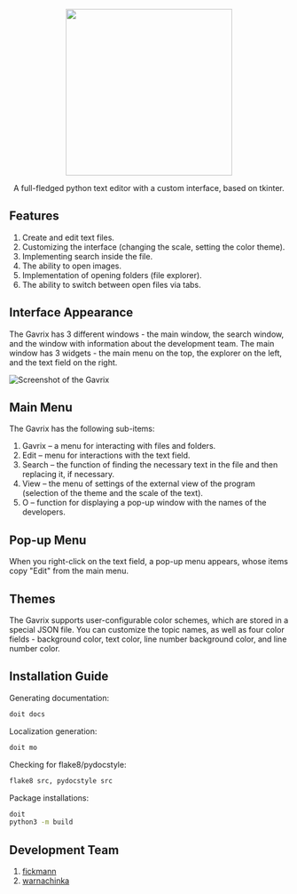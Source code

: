 <p align="center">
    <img src="https://github.com/fickmann/gavrix-2.0/blob/main/img/logo.png" width="300"/>
</p>

<p align="center">A full-fledged python text editor with a custom interface, based on tkinter.</p>

## Features
1. Create and edit text files.
2. Customizing the interface (changing the scale, setting the color theme).
3. Implementing search inside the file.
4. The ability to open images.
5. Implementation of opening folders (file explorer).
6. The ability to switch between open files via tabs.
## Interface Appearance
The Gavrix has 3 different windows - the main window, the search window, and the window with information about the development team. The main window has 3 widgets - the main menu on the top, the explorer on the left, and the text field on the right.

![Screenshot of the Gavrix](https://raw.githubusercontent.com/fickmann/gavrix-2.0/main/doc_src/_static/example.png)

## Main Menu
The Gavrix has the following sub-items:
1. Gavrix – a menu for interacting with files and folders.
2. Edit – menu for interactions with the text field.
3. Search – the function of finding the necessary text in the file and then replacing it, if necessary.
4. View – the menu of settings of the external view of the program (selection of the theme and the scale of the text).
5. O – function for displaying a pop-up window with the names of the developers.

## Pop-up Menu
When you right-click on the text field, a pop-up menu appears, whose items copy "Edit" from the main menu.

## Themes
The Gavrix supports user-configurable color schemes, which are stored in a special JSON file. You can customize the topic names, as well as four color fields - background color, text color, line number background color, and line number color.

## Installation Guide
Generating documentation:
```sh
doit docs
```
Localization generation: 
```sh
doit mo
```
Checking for flake8/pydocstyle: 
```sh
flake8 src, pydocstyle src
```
Package installations:
```sh
doit
python3 -m build
```

## Development Team
1. [fickmann](https://github.com/fickmann)
2. [warnachinka](https://github.com/warnachinka)
